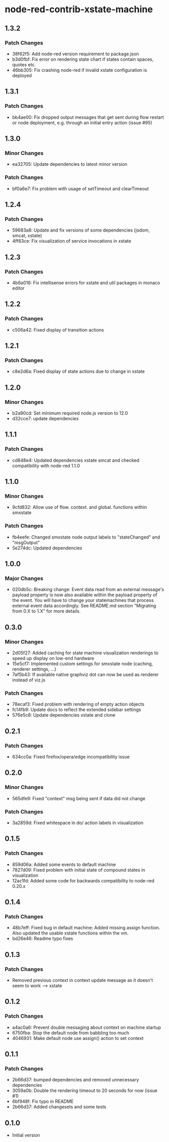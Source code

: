 # node-red-contrib-xstate-machine

## 1.3.2

### Patch Changes

- 38f62f5: Add node-red version requirement to package.json
- b3d0fbf: Fix error on rendering state chart if states contain spaces, quotes etc.
- 46bb305: Fix crashing node-red if invalid xstate configuration is deployed

## 1.3.1

### Patch Changes

- bb4ae00: Fix dropped output messages that get sent during flow restart or node deployment, e.g. through an initial entry action (issue #95)

## 1.3.0

### Minor Changes

- ea32705: Update dependencies to latest minor version

### Patch Changes

- bf0a6e7: Fix problem with usage of setTimeout and clearTimeout

## 1.2.4

### Patch Changes

- 59683a8: Update and fix versions of some dependencies (jsdom, smcat, xstate)
- 4ff63ce: Fix visualization of service invocations in xstate

## 1.2.3

### Patch Changes

- 4b6a016: Fix intellisense errors for xstate and util packages in monaco editor

## 1.2.2

### Patch Changes

- c506a42: Fixed display of transition actions

## 1.2.1

### Patch Changes

- c8e2d6a: Fixed display of state actions due to change in xstate

## 1.2.0

### Minor Changes

- b2a90cd: Set minimum required node.js version to 12.0
- d32cce7: update dependencies

## 1.1.1

### Patch Changes

- cd848e4: Updated dependencies xstate smcat and checked compatibility with node-red 1.1.0

## 1.1.0

### Minor Changes

- 9cfd832: Allow use of flow. context. and global. functions within smxstate

### Patch Changes

- fb4eefe: Changed smxstate node output labels to "stateChanged" and "msgOutput"
- 5e274dc: Updated dependencies

## 1.0.0

### Major Changes

- 020db5c: Breaking change: Event data read from an external message's payload property is now also available within the payload property of the event. You will have to change your statemachines that process external event data accordingly. See README.md section "Migrating from 0.X to 1.X" for more details.

## 0.3.0

### Minor Changes

- 2d05f27: Added caching for state machine visualization renderings to speed up display on low-end hardware
- 15e5cf7: Implemented custom settings for smxstate node (caching, renderer settings, ...)
- 7af5b43: If available native graphviz dot can now be used as renderer instead of viz.js

### Patch Changes

- 78ecaf3: Fixed problem with rendering of empty action objects
- fc14fb9: Update docs to reflect the extended sidebar settings
- 576e5c8: Update dependencies xstate and clone

## 0.2.1

### Patch Changes

- 634cc0a: Fixed firefox/opera/edge incompatibility issue

## 0.2.0

### Minor Changes

- 565dfe9: Fixed "context" msg being sent if data did not change

### Patch Changes

- 3a2859d: Fixed whitespace in do/ action labels in visualization

## 0.1.5

### Patch Changes

- 859d06a: Added some events to default machine
- 7827d09: Fixed problem with initial state of compound states in visualization
- 12ac1fd: Added some code for backwards compatibility to node-red 0.20.x

## 0.1.4

### Patch Changes

- 48b7eff: Fixed bug in default machine: Added missing assign function. Also updated the usable xstate functions within the vm.
- bd26e46: Readme typo fixes

## 0.1.3

### Patch Changes

- Removed previous context in context update message as it doesn't seem to work --> xstate

## 0.1.2

### Patch Changes

- a4ac0a6: Prevent double messaging about context on machine startup
- 6750fba: Stop the default node from babbling too much
- 4046931: Make default node use assign() action to set context

## 0.1.1

### Patch Changes

- 2b66d37: bumped dependencies and removed unnecessary dependencies
- 3059a0b: Double the rendering timeout to 20 seconds for now (issue #1)
- 6bf948f: Fix typo in README
- 2b66d37: Added changesets and some tests

## 0.1.0

- Initial version
